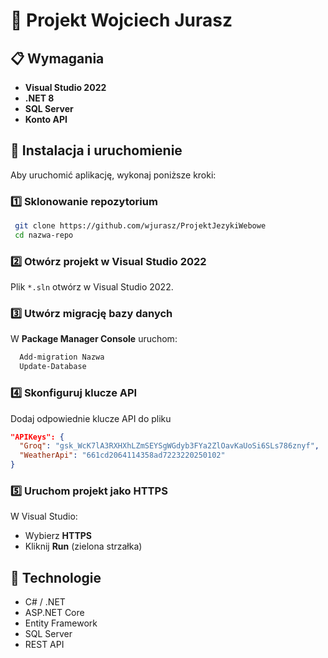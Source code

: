 # 📌 Projekt Wojciech Jurasz

## 📋 Wymagania

- **Visual Studio 2022**
- **.NET 8** 
- **SQL Server** 
- **Konto API** 

## 🚀 Instalacja i uruchomienie

Aby uruchomić aplikację, wykonaj poniższe kroki:

### 1️⃣ Sklonowanie repozytorium
```sh
 git clone https://github.com/wjurasz/ProjektJezykiWebowe
 cd nazwa-repo
```

### 2️⃣ Otwórz projekt w Visual Studio 2022
Plik `*.sln` otwórz w Visual Studio 2022.

### 3️⃣ Utwórz migrację bazy danych
W **Package Manager Console** uruchom:
```sh
  Add-migration Nazwa
  Update-Database
```

### 4️⃣ Skonfiguruj klucze API
Dodaj odpowiednie klucze API do pliku
```json
"APIKeys": {
  "Groq": "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",
  "WeatherApi": "661cd2064114358ad7223220250102"
}
```


### 5️⃣ Uruchom projekt jako HTTPS
W Visual Studio:
- Wybierz **HTTPS**
- Kliknij **Run** (zielona strzałka)

## 🎯 Technologie
- C# / .NET
- ASP.NET Core
- Entity Framework
- SQL Server
- REST API
